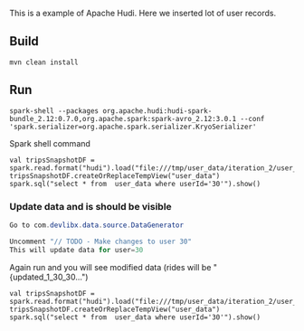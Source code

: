 This is a example of Apache Hudi. Here we inserted lot of user records.

## Build

```shell
mvn clean install
```

## Run

```shell
spark-shell --packages org.apache.hudi:hudi-spark-bundle_2.12:0.7.0,org.apache.spark:spark-avro_2.12:3.0.1 --conf 'spark.serializer=org.apache.spark.serializer.KryoSerializer'
```

Spark shell command

```shell
val tripsSnapshotDF = spark.read.format("hudi").load("file:///tmp/user_data/iteration_2/user_data/*")
tripsSnapshotDF.createOrReplaceTempView("user_data")
spark.sql("select * from  user_data where userId='30'").show()
```

### Update data and is should be visible
```java
Go to com.devlibx.data.source.DataGenerator

Uncomment "// TODO - Make changes to user 30"
This will update data for user=30
```

Again run and you will see modified data (rides will be "{updated_1_30_30...")
```shell
val tripsSnapshotDF = spark.read.format("hudi").load("file:///tmp/user_data/iteration_2/user_data/*")
tripsSnapshotDF.createOrReplaceTempView("user_data")
spark.sql("select * from  user_data where userId='30'").show()
```




